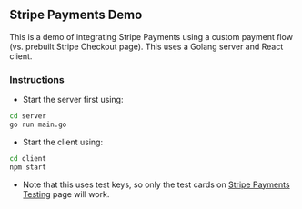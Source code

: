 ## Stripe Payments Demo

This is a demo of integrating Stripe Payments using a custom payment flow (vs. prebuilt Stripe Checkout page). This uses a Golang server and React client.

### Instructions

- Start the server first using:
```bash
cd server
go run main.go
```

- Start the  client using:
```bash
cd client
npm start
```

- Note that this uses test keys, so only the test cards on [Stripe Payments Testing](https://stripe.com/docs/testing) page will work.
